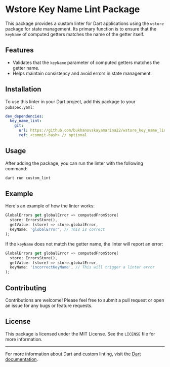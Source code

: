 # Wstore Key Name Lint Package

This package provides a custom linter for Dart applications using the `wstore` package for state management. Its primary function is to ensure that the `keyName` of computed getters matches the name of the getter itself.

## Features

- Validates that the `keyName` parameter of computed getters matches the getter name.
- Helps maintain consistency and avoid errors in state management.

## Installation

To use this linter in your Dart project, add this package to your `pubspec.yaml`:

```yaml
dev_dependencies:
  key_name_lint: 
    git:
      url: https://github.com/bukhanovskayamarina22/wstore_key_name_lint.git
      ref: <commit-hash> // optional
```

## Usage

After adding the package, you can run the linter with the following command:

```bash
dart run custom_lint
```

## Example

Here's an example of how the linter works:

```dart
GlobalErrors get globalError => computedFromStore(
  store: ErrorsStore(),
  getValue: (store) => store.globalError,
  keyName: 'globalError', // This is correct
);
```

If the `keyName` does not match the getter name, the linter will report an error:

```dart
GlobalErrors get globalError => computedFromStore(
  store: ErrorsStore(),
  getValue: (store) => store.globalError,
  keyName: 'incorrectKeyName', // This will trigger a linter error
);
```

## Contributing

Contributions are welcome! Please feel free to submit a pull request or open an issue for any bugs or feature requests.

## License

This package is licensed under the MIT License. See the `LICENSE` file for more information.

---

For more information about Dart and custom linting, visit the [Dart documentation](https://dart.dev).
